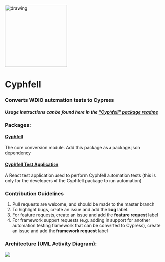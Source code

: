 <img src="https://www.intuit.com/content/dam/intuit/intuitcom/company/images/logo-intuit-preferred.png" alt="drawing" width="200"/>

# Cyphfell

### Converts WDIO automation tests to Cypress
##### Usage instructions can be found here in the ["Cyphfell" package readme](https://github.com/intuit/cyphfell/tree/master/packages/cyphfell#usage-steps)

### Packages:
#### [Cyphfell](https://github.com/intuit/cyphfell/tree/master/packages/cyphfell)
The core conversion module. Add this package as a package.json dependency
    
#### [Cyphfell Test Application](https://github.com/intuit/cyphfell/tree/master/packages/cyphfell-test-app)
A React test application used to perform Cyphfell automation tests (this is only for the developers of the Cyphfell package to run automation)

### Contribution Guidelines
1. Pull requests are welcome, and should be made to the master branch
2. To highlight bugs, create an issue and add the **bug** label.
3. For feature requests, create an issue and add the **feature request** label
4. For framework support requests (e.g. adding in support for another automation testing framework that can be converted to Cypress), create an issue and add the **framework request** label

### Architecture (UML Activity Diagram):
![](https://github.com/intuit/cyphfell/blob/master/docs/Cyphfell%20Architecture.png?raw=true)
